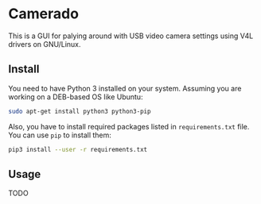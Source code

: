 # Camerado

This is a GUI for palying around with USB video camera settings using V4L drivers on GNU/Linux.

## Install

You need to have Python 3 installed on your system. Assuming you are working on a DEB-based OS like Ubuntu:
```bash
sudo apt-get install python3 python3-pip
```
Also, you have to install required packages listed in `requirements.txt` file. You can use `pip` to install them:
```bash
pip3 install --user -r requirements.txt
```

## Usage

TODO

